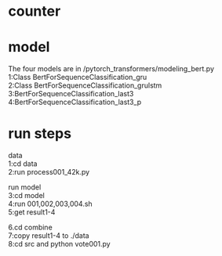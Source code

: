 # counter  
# model
The four models are in /pytorch_transformers/modeling_bert.py  
1:Class BertForSequenceClassification_gru  
2:Class BertForSequenceClassification_grulstm
3:BertForSequenceClassification_last3  
4:BertForSequenceClassification_last3_p  


# run steps  
data   
1:cd data  
2:run process001_42k.py  

run model  
3:cd model  
4:run 001,002,003,004.sh  
5:get result1-4  



6.cd combine  
7:copy result1-4 to  ./data  
8:cd src and python vote001.py  
